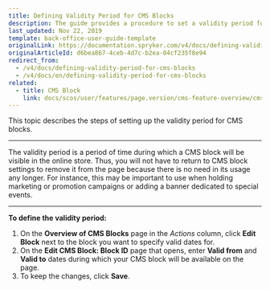 ```yaml
---
title: Defining Validity Period for CMS Blocks
description: The guide provides a procedure to set a validity period for a CMS block during which it will be displayed in the online store.
last_updated: Nov 22, 2019
template: back-office-user-guide-template
originalLink: https://documentation.spryker.com/v4/docs/defining-validity-period-for-cms-blocks
originalArticleId: d6bea867-4ceb-4d7c-b2ea-04cf235f8e94
redirect_from:
  - /v4/docs/defining-validity-period-for-cms-blocks
  - /v4/docs/en/defining-validity-period-for-cms-blocks
related:
  - title: CMS Block
    link: docs/scos/user/features/page.version/cms-feature-overview/cms-blocks-overview.html
---
```


This topic describes the steps of setting up the validity period for CMS blocks.
***

The validity period is a period of time during which a CMS block will be visible in the online store. Thus, you will not have to return to CMS block settings to remove it from the page because there is no need in its usage any longer. For instance, this may be important to use when holding marketing or promotion campaigns or adding a banner dedicated to special events.
***

**To define the validity period:**
1. On the **Overview of CMS Blocks** page in the _Actions_ column, click **Edit Block** next to the block you want to specify valid dates for.
2. On the **Edit CMS Block: Block ID** page that opens, enter **Valid from** and **Valid to** dates during which your CMS block will be available on the page.
3. To keep the changes, click **Save**.
